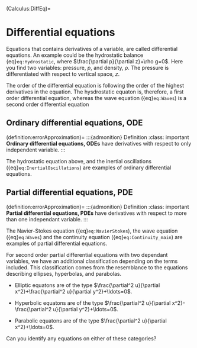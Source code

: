 (Calculus:DiffEq)=
# Differential equations

Equations that contains derivatives of a variable, are called differential equations. An example could be the hydrostatic balance {eq}`eq:Hydrostatic`, where $\frac{\partial p}{\partial z}+\rho g=0$. Here you find two variables: pressure, $p$, and density, $\rho$. The pressure is differentiated with respect to vertical space, $z$.

The order of the differential equation is following the order of the highest derivatives in the equation. The hysdrostatic equaton is, therefore, a first order differential equation, whereas the wave equation ({eq}`eq:Waves`) is a second order differential equation

## Ordinary differential equations, ODE
(definition:errorApproximation)=
:::{admonition} Definition
:class: important
**Ordinary differential equations, ODEs** have derivatives with respect to only independent variable. 
:::

The hydrostatic equation above, and the inertial oscillations ({eq}`eq:InertialOscillations`) are examples of ordinary differential equations. 


## Partial differential equations, PDE
(definition:errorApproximation)=
:::{admonition} Definition
:class: important
**Partial differential equations, PDEs** have derivatives with respect to more than one independant variable. 
:::

The Navier-Stokes equation ({eq}`eq:NavierStokes`), the wave equation ({eq}`eq:Waves`) and the continuity equation ({eq}`eq:Continuity_main`) are examples of partial differential equations.

For second order partial differential equations with two dependant variables, we have an additional classification depending on the terms included. This classification comes from the resemblance to the equations describing ellipses, hyperbolas, and parabolas.

* Elliptic equatons are of the type $\frac{\partial^2 u}{\partial x^2}+\frac{\partial^2 u}{\partial y^2}+\ldots=0$.

* Hyperbolic equatons are of the type $\frac{\partial^2 u}{\partial x^2}-\frac{\partial^2 u}{\partial y^2}+\ldots=0$.

* Parabolic equatons are of the type $\frac{\partial^2 u}{\partial x^2}+\ldots=0$.

Can you identify any equations on either of these categories?



